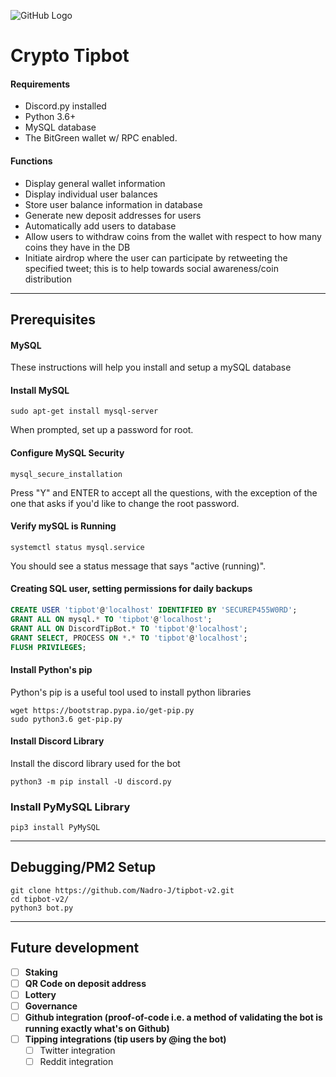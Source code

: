 ![GitHub Logo](https://i.imgur.com/TJGzhQo.png)
# Crypto Tipbot
#### Requirements
* Discord.py installed
* Python 3.6+
* MySQL database
* The BitGreen wallet w/ RPC enabled.

#### Functions
* Display general wallet information
* Display individual user balances
* Store user balance information in database
* Generate new deposit addresses for users
* Automatically add users to database
* Allow users to withdraw coins from the wallet with respect to how many coins they have in the DB
* Initiate airdrop where the user can participate by retweeting the specified tweet; this is to help towards social awareness/coin distribution
---
## Prerequisites
#### MySQL
These instructions will help you install and setup a mySQL database
#### Install MySQL
```
sudo apt-get install mysql-server
```
When prompted, set up a password for root.

#### Configure MySQL Security
```
mysql_secure_installation
```
Press "Y" and ENTER to accept all the questions, with the exception of the one that asks if you'd like to change the root password.

#### Verify mySQL is Running
```
systemctl status mysql.service
```
You should see a status message that says "active (running)".

#### Creating SQL user, setting permissions for daily backups
```sql
CREATE USER 'tipbot'@'localhost' IDENTIFIED BY 'SECUREP455W0RD';
GRANT ALL ON mysql.* TO 'tipbot'@'localhost';
GRANT ALL ON DiscordTipBot.* TO 'tipbot'@'localhost';
GRANT SELECT, PROCESS ON *.* TO 'tipbot'@'localhost';
FLUSH PRIVILEGES;
```

#### Install Python's pip
Python's pip is a useful tool used to install python libraries
```
wget https://bootstrap.pypa.io/get-pip.py
sudo python3.6 get-pip.py
```

#### Install Discord Library
Install the discord library used for the bot
```
python3 -m pip install -U discord.py
```

### Install PyMySQL Library
```
pip3 install PyMySQL
```

---

## Debugging/PM2 Setup
```
git clone https://github.com/Nadro-J/tipbot-v2.git
cd tipbot-v2/
python3 bot.py
```

---

## Future development
- [ ] **Staking**
- [ ] **QR Code on deposit address**
- [ ] **Lottery**
- [ ] **Governance**
- [ ] **Github integration (proof-of-code i.e. a method of validating the bot is running exactly what's on Github)**
- [ ] **Tipping integrations (tip users by @ing the bot)**
    - [ ] Twitter integration
    - [ ] Reddit integration